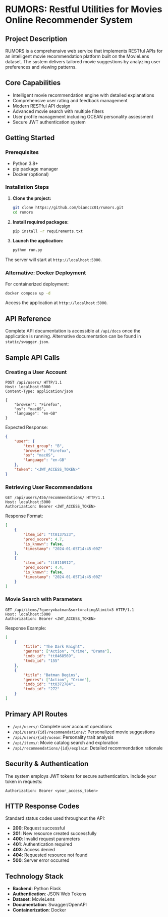 # RUMORS: Restful Utilities for Movies Online Recommender System

## Project Description
RUMORS is a comprehensive web service that implements RESTful APIs for an intelligent movie recommendation platform built on the MovieLens dataset. The system delivers tailored movie suggestions by analyzing user preferences and viewing patterns.

## Core Capabilities
- Intelligent movie recommendation engine with detailed explanations
- Comprehensive user rating and feedback management
- Modern RESTful API design
- Advanced movie search with multiple filters
- User profile management including OCEAN personality assessment
- Secure JWT authentication system

## Getting Started

### Prerequisites
- Python 3.8+
- pip package manager
- Docker (optional)

### Installation Steps

1. **Clone the project:**
   ```bash
   git clone https://github.com/bianccc01/rumors.git
   cd rumors
   ```

2. **Install required packages:**
   ```bash
   pip install -r requirements.txt
   ```

3. **Launch the application:**
   ```bash
   python run.py
   ```

The server will start at `http://localhost:5000`.

### Alternative: Docker Deployment
For containerized deployment:
```bash
docker compose up -d
```

Access the application at `http://localhost:5000`.

## API Reference
Complete API documentation is accessible at `/api/docs` once the application is running.
Alternative documentation can be found in `static/swagger.json`.

## Sample API Calls

### Creating a User Account
```http
POST /api/users/ HTTP/1.1
Host: localhost:5000
Content-Type: application/json

{
    "browser": "Firefox",
    "os": "macOS",
    "language": "en-GB"
}
```

Expected Response:
```json
{
    "user": {
        "test_group": "B",
        "browser": "Firefox",
        "os": "macOS",
        "language": "en-GB"
    },
    "token": "<JWT_ACCESS_TOKEN>"
}
```

### Retrieving User Recommendations
```http
GET /api/users/456/recommendations/ HTTP/1.1
Host: localhost:5000
Authorization: Bearer <JWT_ACCESS_TOKEN>
```

Response Format:
```json
[
    {
        "item_id": "tt0137523",
        "pred_score": 4.7,
        "is_known": false,
        "timestamp": "2024-01-05T14:45:00Z"
    },
    {
        "item_id": "tt0110912",
        "pred_score": 4.4,
        "is_known": false,
        "timestamp": "2024-01-05T14:45:00Z"
    }
]
```

### Movie Search with Parameters
```http
GET /api/items/?query=batman&sort=rating&limit=3 HTTP/1.1
Host: localhost:5000
Authorization: Bearer <JWT_ACCESS_TOKEN>
```

Response Example:
```json
[
    {
        "title": "The Dark Knight",
        "genres": ["Action", "Crime", "Drama"],
        "imdb_id": "tt0468569",
        "tmdb_id": "155"
    },
    {
        "title": "Batman Begins",
        "genres": ["Action", "Crime"],
        "imdb_id": "tt0372784",
        "tmdb_id": "272"
    }
]
```

## Primary API Routes
- `/api/users/`: Complete user account operations
- `/api/users/{id}/recommendations/`: Personalized movie suggestions
- `/api/users/{id}/ocean`: Personality trait analysis
- `/api/items/`: Movie catalog search and exploration
- `/api/recommendations/{id}/explain`: Detailed recommendation rationale

## Security & Authentication
The system employs JWT tokens for secure authentication. Include your token in requests:
```
Authorization: Bearer <your_access_token>
```

## HTTP Response Codes
Standard status codes used throughout the API:
- **200**: Request successful
- **201**: New resource created successfully
- **400**: Invalid request parameters
- **401**: Authentication required
- **403**: Access denied
- **404**: Requested resource not found
- **500**: Server error occurred

## Technology Stack
- **Backend**: Python Flask
- **Authentication**: JSON Web Tokens
- **Dataset**: MovieLens
- **Documentation**: Swagger/OpenAPI
- **Containerization**: Docker
